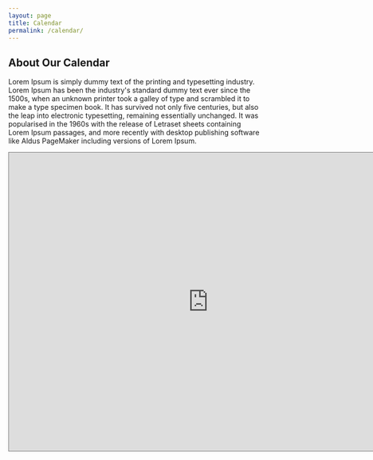```yaml
---
layout: page
title: Calendar
permalink: /calendar/
---
```


## About Our Calendar
Lorem Ipsum is simply dummy text of the printing and typesetting industry. Lorem Ipsum has been the industry's standard dummy text ever since the 1500s, when an unknown printer took a galley of type and scrambled it to make a type specimen book. It has survived not only five centuries, but also the leap into electronic typesetting, remaining essentially unchanged. It was popularised in the 1960s with the release of Letraset sheets containing Lorem Ipsum passages, and more recently with desktop publishing software like Aldus PageMaker including versions of Lorem Ipsum.

<iframe src="https://calendar.google.com/calendar/embed?height=600&amp;wkst=1&amp;bgcolor=%23ffffff&amp;ctz=America%2FNew_York&amp;src=ajcxcWhkNGUzbDU0amRidnNzaHJma3U3NnNAZ3JvdXAuY2FsZW5kYXIuZ29vZ2xlLmNvbQ&amp;color=%23009688&amp;showTitle=1" style="border:solid 1px #777" width="800" height="600" frameborder="0" scrolling="no"></iframe>